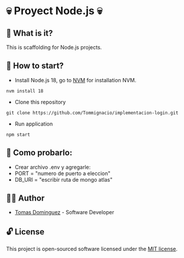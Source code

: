 # :skull: Proyect Node.js :skull:

## :thought_balloon: What is it?

This is scaffolding for Node.js projects.

## :checkered_flag: How to start?

-   Install Node.js 18, go to [NVM](https://github.com/nvm-sh/nvm#git-install) for installation NVM.

```shell
nvm install 18
```

-   Clone this repository

```shell
git clone https://github.com/Tommignacio/implementacion-login.git
```

-   Run application

```shell
npm start
```

## :checkered_flag: Como probarlo:

-   Crear archivo .env y agregarle:
-   PORT = "numero de puerto a eleccion"
-   DB_URI = "escribir ruta de mongo atlas"

## :man_technologist: Author

-   [Tomas Dominguez](https://github.com/Tommignacio) - Software Developer

## :unlock: License

This project is open-sourced software licensed under the [MIT license](LICENSE).
